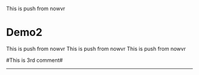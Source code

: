 This is push from nowvr
# Demo2

This is push from nowvr
This is push from nowvr
This is push from nowvr


#This is 3rd comment#
********************
